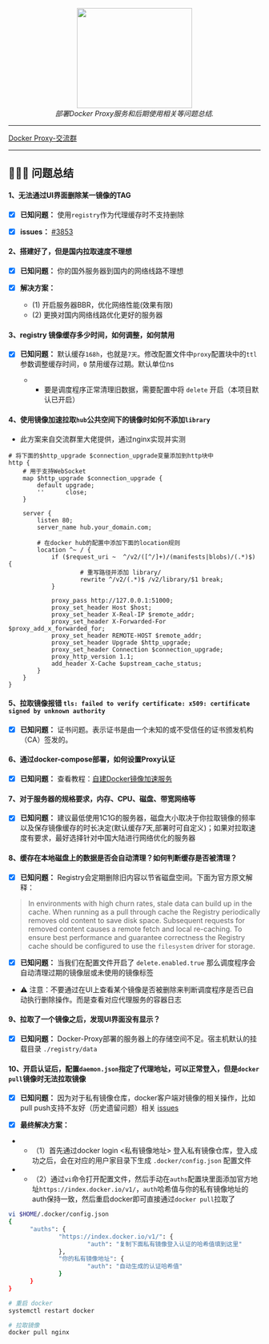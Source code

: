 <div style="text-align: center"></div>
  <p align="center">
  <img src="https://github.com/dqzboy/Docker-Proxy/assets/42825450/c187d66f-152e-4172-8268-e54bd77d48bb" width="230px" height="200px">
      <br>
      <i>部署Docker Proxy服务和后期使用相关等问题总结.</i>
  </p>
</div>

---

[Docker Proxy-交流群](https://t.me/+ghs_XDp1vwxkMGU9) 

---

## 👨🏻‍💻 问题总结

#### 1、无法通过UI界面删除某一镜像的TAG
- [x] **已知问题：** 使用`registry`作为代理缓存时不支持删除

- [x] **issues：** [#3853](https://github.com/distribution/distribution/issues/3853)

#### 2、搭建好了，但是国内拉取速度不理想
- [x] **已知问题：** 你的国外服务器到国内的网络线路不理想

- [x] **解决方案：** 
  -  (1) 开启服务器BBR，优化网络性能(效果有限)
  - (2) 更换对国内网络线路优化更好的服务器

#### 3、registry 镜像缓存多少时间，如何调整，如何禁用
- [x] **已知问题：** 默认缓存`168h`，也就是`7天`。修改配置文件中`proxy`配置块中的`ttl` 参数调整缓存时间，`0` 禁用缓存过期。默认单位ns

  - - 要是调度程序正常清理旧数据，需要配置中将 `delete` 开启（本项目默认已开启）

#### 4、使用镜像加速拉取`hub`公共空间下的镜像时如何不添加`library`

- 此方案来自交流群里大佬提供，通过nginx实现并实测
```shell
# 将下面的$http_upgrade $connection_upgrade变量添加到http块中
http {
    # 用于支持WebSocket
    map $http_upgrade $connection_upgrade {
        default upgrade;
        ''      close;
    }

    server {
        listen 80;
        server_name hub.your_domain.com;

        # 在docker hub的配置中添加下面的location规则
        location ^~ / {
            if ($request_uri ~  ^/v2/([^/]+)/(manifests|blobs)/(.*)$) {
                    # 重写路径并添加 library/
                    rewrite ^/v2/(.*)$ /v2/library/$1 break;
            }

            proxy_pass http://127.0.0.1:51000;
            proxy_set_header Host $host;
            proxy_set_header X-Real-IP $remote_addr;
            proxy_set_header X-Forwarded-For $proxy_add_x_forwarded_for;
            proxy_set_header REMOTE-HOST $remote_addr;
            proxy_set_header Upgrade $http_upgrade;
            proxy_set_header Connection $connection_upgrade;
            proxy_http_version 1.1;
            add_header X-Cache $upstream_cache_status;
        }
    }
}
```

#### 5、拉取镜像报错 `tls: failed to verify certificate: x509: certificate signed by unknown authority`
- [x] **已知问题：** 证书问题。表示证书是由一个未知的或不受信任的证书颁发机构（CA）签发的。

#### 6、通过docker-compose部署，如何设置Proxy认证
- [x] **已知问题：** 查看教程：[自建Docker镜像加速服务](https://www.dqzboy.com/8709.html)

#### 7、对于服务器的规格要求，内存、CPU、磁盘、带宽网络等
- [x] **已知问题：** 建议最低使用1C1G的服务器，磁盘大小取决于你拉取镜像的频率以及保存镜像缓存的时长决定(默认缓存7天,部署时可自定义)；如果对拉取速度有要求，最好选择针对中国大陆进行网络优化的服务器

#### 8、缓存在本地磁盘上的数据是否会自动清理？如何判断缓存是否被清理？
- [x] **已知问题：** Registry会定期删除旧内容以节省磁盘空间。下面为官方原文解释：
> In environments with high churn rates, stale data can build up in the cache. When running as a pull through cache the Registry periodically removes old content to save disk space. Subsequent requests for removed content causes a remote fetch and local re-caching.
> To ensure best performance and guarantee correctness the Registry cache should be configured to use the `filesystem` driver for storage.

- [x] **已知问题：** 当我们在配置文件开启了 `delete.enabled.true` 那么调度程序会自动清理过期的镜像层或未使用的镜像标签

 - ⚠️ 注意：不要通过在UI上查看某个镜像是否被删除来判断调度程序是否已自动执行删除操作。而是查看对应代理服务的容器日志

 #### 9、拉取了一个镜像之后，发现UI界面没有显示？
 - [x] **已知问题：** Docker-Proxy部署的服务器上的存储空间不足。宿主机默认的挂载目录 `./registry/data`

 #### 10、开启认证后，配置`daemon.json`指定了代理地址，可以正常登入，但是`docker pull`镜像时无法拉取镜像
 - [x] **已知问题：** 因为对于私有镜像仓库，docker客户端对镜像的相关操作，比如pull push支持不友好（历史遗留问题）相关 [issues](https://github.com/docker/cli/issues/3793#issuecomment-1269051403)

 - [x] **最终解决方案：** 
 - - （1）首先通过docker login <私有镜像地址>  登入私有镜像仓库，登入成功之后，会在对应的用户家目录下生成 `.docker/config.json` 配置文件

  - - （2）通过`vi`命令打开配置文件，然后手动在`auths`配置块里面添加官方地址`https://index.docker.io/v1/`，`auth`哈希值与你的私有镜像地址的auth保持一致，然后重启docker即可直接通过`docker pull`拉取了

  ```bash
  vi $HOME/.docker/config.json
{
        "auths": {
                "https://index.docker.io/v1/": {
                        "auth": "复制下面私有镜像登入认证的哈希值填到这里"
                },
                "你的私有镜像地址": {
                        "auth": "自动生成的认证哈希值"
                }
        }
}

# 重启 docker
systemctl restart docker

# 拉取镜像
docker pull nginx
  ```